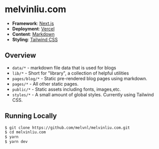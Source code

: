 # melvinliu.com

- **Framework**: [Next.js](https://nextjs.org/)
- **Deployment**: [Vercel](https://vercel.com)
- **Content**: [Markdown](https://github.com/remarkjs/react-markdown)
- **Styling**: [Tailwind CSS](https://tailwindcss.com/)

## Overview

- `data/*` - markdown file data that is used for blogs
- `lib/*` - Short for "library", a collection of helpful utilities
- `pages/blog/*` - Static pre-rendered blog pages using markdown.
- `pages/*` - All other static pages.
- `public/*` - Static assets including fonts, images,etc.
- `styles/*` - A small amount of global styles. Currently using Tailwind CSS.

## Running Locally

```bash
$ git clone https://github.com/melvnl/melvinliu.com.git
$ cd melvinliu.com
$ yarn
$ yarn dev
```

